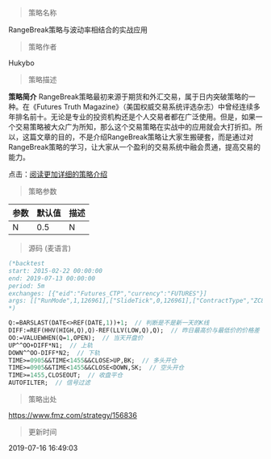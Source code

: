 
> 策略名称

RangeBreak策略与波动率相结合的实战应用

> 策略作者

Hukybo

> 策略描述

**策略简介**
RangeBreak策略最初来源于期货和外汇交易，属于日内突破策略的一种。在《Futures Truth Magazine》（美国权威交易系统评选杂志）中曾经连续多年排名前十。无论是专业的投资机构还是个人交易者都在广泛使用。但是，如果一个交易策略被大众广为所知，那么这个交易策略在实战中的应用就会大打折扣。所以，这篇文章的目的，不是介绍RangeBreak策略让大家生搬硬套，而是通过对RangeBreak策略的学习，让大家从一个盈利的交易系统中融会贯通，提高交易的能力。

点击：[阅读更加详细的策略介绍](https://www.fmz.com/digest-topic/4038)

> 策略参数



|参数|默认值|描述|
|----|----|----|
|N|0.5|N|


> 源码 (麦语言)

``` pascal
(*backtest
start: 2015-02-22 00:00:00
end: 2019-07-13 00:00:00
period: 5m
exchanges: [{"eid":"Futures_CTP","currency":"FUTURES"}]
args: [["RunMode",1,126961],["SlideTick",0,126961],["ContractType","ZC888",126961]]
*)

Q:=BARSLAST(DATE<>REF(DATE,1))+1;  // 判断是不是新一天的K线
DIFF:=REF(HHV(HIGH,Q),Q)-REF(LLV(LOW,Q),Q);  // 昨日最高价与最低价的价格差
OO:=VALUEWHEN(Q=1,OPEN);  // 当天开盘价
UP^^OO+DIFF*N1;  // 上轨
DOWN^^OO-DIFF*N2;  // 下轨
TIME>=0905&&TIME<1455&&CLOSE>UP,BK;  // 多头开仓
TIME>=0905&&TIME<1455&&CLOSE<DOWN,SK;  // 空头开仓
TIME>=1455,CLOSEOUT;  // 收盘平仓
AUTOFILTER;  // 信号过滤
```

> 策略出处

https://www.fmz.com/strategy/156836

> 更新时间

2019-07-16 16:49:03
